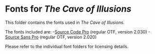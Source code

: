 # Fonts for *The Cave of Illusions*

This folder contains the fonts used in *The Cave of Illusions*.

The fonts included are:
-[Source Code Pro](https://github.com/adobe-fonts/source-code-pro) (regular OTF, version 2.030)
-[Source Sans Pro](https://github.com/adobe-fonts/source-sans-pro) (regular OTF, version 2.020)

Please refer to the individual font folders for licensing details.
